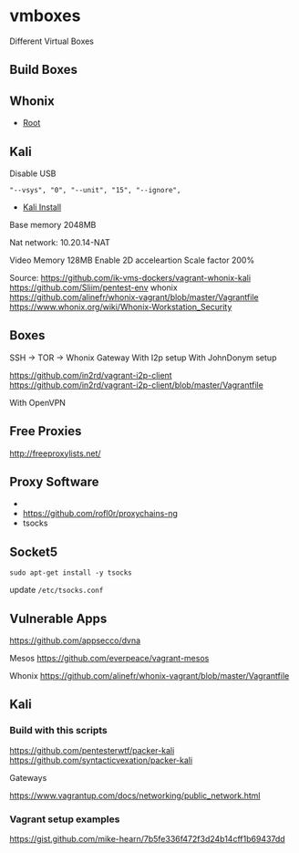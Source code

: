 # vmboxes
Different Virtual Boxes

## Build Boxes

<!-- export VAGRANT_HOME=/data/jw/.vagrant.d -->

## Whonix

- [Root](https://www.whonix.org/wiki/root#Default_Passwords)

## Kali

Disable USB
```
"--vsys", "0", "--unit", "15", "--ignore",
```

- [Kali Install](https://null-byte.wonderhowto.com/how-to/top-10-things-do-after-installing-kali-linux-0186450/)

Base memory 2048MB

Nat network:
10.20.14-NAT

Video Memory 128MB
Enable 2D acceleartion
Scale factor 200%

Source:
https://github.com/ik-vms-dockers/vagrant-whonix-kali
https://github.com/Sliim/pentest-env
whonix
https://github.com/alinefr/whonix-vagrant/blob/master/Vagrantfile
https://www.whonix.org/wiki/Whonix-Workstation_Security


## Boxes

SSH -> TOR -> Whonix Gateway
With I2p setup
With JohnDonym setup

https://github.com/in2rd/vagrant-i2p-client
https://github.com/in2rd/vagrant-i2p-client/blob/master/Vagrantfile

With OpenVPN

## Free Proxies

http://freeproxylists.net/

## Proxy Software

- [](https://github.com/haad/proxychains)
- https://github.com/rofl0r/proxychains-ng
- tsocks

## Socket5

```
sudo apt-get install -y tsocks
```

update `/etc/tsocks.conf`

## Vulnerable Apps

https://github.com/appsecco/dvna


Mesos
https://github.com/everpeace/vagrant-mesos

Whonix
https://github.com/alinefr/whonix-vagrant/blob/master/Vagrantfile

## Kali

### Build with this scripts


https://github.com/pentesterwtf/packer-kali
https://github.com/syntacticvexation/packer-kali

Gateways

https://www.vagrantup.com/docs/networking/public_network.html


### Vagrant setup examples

https://gist.github.com/mike-hearn/7b5fe336f472f3d24b14cff1b69437dd

